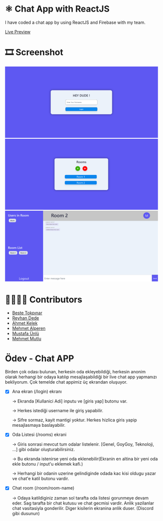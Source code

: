 # ⚛️ Chat App with ReactJS 

I have coded a chat app by using ReactJS and Firebase with my team.

<a href="https://team-b-react-chat-app.netlify.app/login">Live Preview</a>

# 🎞 Screenshot

![Proje Resmi](public/screenshot1.png)
![Proje Resmi](public/screenshot2.png)
![Proje Resmi](public/screenshot3.png)

# 👨‍💻👩‍💻 Contributors

<ul style="list-style-type:disc">
   <li><a href="https://github.com/bstkpnr">Beste Tokpınar</a></li>
   <li><a href="https://github.com/Reyhandede">Reyhan Dede</a></li>
   <li><a href="https://github.com/ahmetkelek">Ahmet Kelek</a></li>
   <li><a href="https://github.com/alperenmehmet">Mehmet Alperen</a></li>
   <li><a href="https://github.com/codeunlu">Mustafa Ünlü</a></li>
   <li><a href="https://github.com/MhmtMutlu">Mehmet Mutlu</a></li>
</ul>

# Ödev - Chat APP

Birden çok odası bulunan, herkesin oda ekleyebildiği, herkesin anonim olarak herhangi bir odaya katılıp mesajlaşabildiği bir live chat app yapmanızı bekliyorum. Çok temelde chat appimiz üç ekrandan oluşuyor.

- [x] Ana ekran (/login) ekranı

  -> Ekranda [Kullanici Adi] inputu ve [giris yap] butonu var.

  -> Herkes istediği username ile giriş yapabilir.

  -> Sifre sormaz, kayit mantigi yoktur. Herkes hizlica giris yapip mesajlasmaya baslayabilir.

- [x] Oda Listesi (/rooms) ekrani

  -> Giris sonrasi mevcut tum odalar listelenir. [Genel, GoyGoy, Teknoloji, ...] gibi odalar oluşturabilirsiniz.

  -> Bu ekranda istenirse yeni oda eklenebilir(Ekranin en altina bir yeni oda ekle butonu / input'u eklemek kafi.)

  -> Herhangi bir odanin uzerine gelindiginde odada kac kisi oldugu yazar ve chat'e katil butonu vardir.

- [x] Chat room (/room/room-name)

  -> Odaya katildiginiz zaman sol tarafta oda listesi gorunmeye devam eder. Sag tarafta bir chat kutusu ve chat gecmisi vardir. Anlik yazilanlar chat vasitasiyla gonderilir. Diger kisilerin ekranina anlik duser. (Discord gibi dusunun)